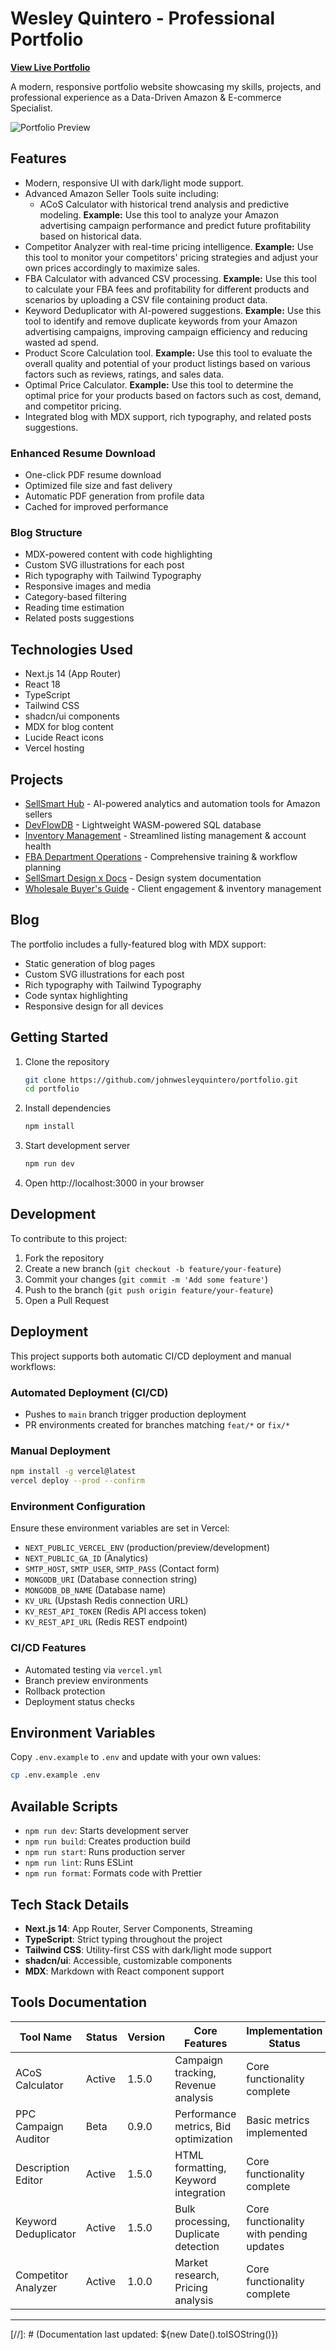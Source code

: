 # Wesley Quintero - Professional Portfolio

**[View Live Portfolio](https://wesleyquintero.vercel.app/)**

A modern, responsive portfolio website showcasing my skills, projects, and professional experience as a Data-Driven Amazon & E-commerce Specialist.

![Portfolio Preview](public/portfolio-preview.svg)

## Features

- Modern, responsive UI with dark/light mode support.
- Advanced Amazon Seller Tools suite including:
  - ACoS Calculator with historical trend analysis and predictive modeling. **Example:** Use this tool to analyze your Amazon advertising campaign performance and predict future profitability based on historical data.
- Competitor Analyzer with real-time pricing intelligence. **Example:** Use this tool to monitor your competitors' pricing strategies and adjust your own prices accordingly to maximize sales.
- FBA Calculator with advanced CSV processing. **Example:** Use this tool to calculate your FBA fees and profitability for different products and scenarios by uploading a CSV file containing product data.
- Keyword Deduplicator with AI-powered suggestions. **Example:** Use this tool to identify and remove duplicate keywords from your Amazon advertising campaigns, improving campaign efficiency and reducing wasted ad spend.
- Product Score Calculation tool. **Example:** Use this tool to evaluate the overall quality and potential of your product listings based on various factors such as reviews, ratings, and sales data.
- Optimal Price Calculator. **Example:** Use this tool to determine the optimal price for your products based on factors such as cost, demand, and competitor pricing.
- Integrated blog with MDX support, rich typography, and related posts suggestions.

### Enhanced Resume Download

- One-click PDF resume download
- Optimized file size and fast delivery
- Automatic PDF generation from profile data
- Cached for improved performance

### Blog Structure

- MDX-powered content with code highlighting
- Custom SVG illustrations for each post
- Rich typography with Tailwind Typography
- Responsive images and media
- Category-based filtering
- Reading time estimation
- Related posts suggestions

## Technologies Used

- Next.js 14 (App Router)
- React 18
- TypeScript
- Tailwind CSS
- shadcn/ui components
- MDX for blog content
- Lucide React icons
- Vercel hosting

## Projects

- [SellSmart Hub](https://sellsmart-hub.vercel.app/) - AI-powered analytics and automation tools for Amazon sellers
- [DevFlowDB](https://devflowdb.vercel.app/) - Lightweight WASM-powered SQL database
- [Inventory Management](https://sellsmart-docs.vercel.app/) - Streamlined listing management & account health
- [FBA Department Operations](https://sellsmart-docs.vercel.app/) - Comprehensive training & workflow planning
- [SellSmart Design x Docs](https://sellsmart-docs.vercel.app/) - Design system documentation
- [Wholesale Buyer's Guide](https://sellsmart-docs.vercel.app/) - Client engagement & inventory management

## Blog

The portfolio includes a fully-featured blog with MDX support:

- Static generation of blog pages
- Custom SVG illustrations for each post
- Rich typography with Tailwind Typography
- Code syntax highlighting
- Responsive design for all devices

## Getting Started

1. Clone the repository

   ```bash
   git clone https://github.com/johnwesleyquintero/portfolio.git
   cd portfolio
   ```

2. Install dependencies

   ```bash
   npm install
   ```

3. Start development server

   ```bash
   npm run dev
   ```

4. Open http://localhost:3000 in your browser

## Development

To contribute to this project:

1. Fork the repository
2. Create a new branch (`git checkout -b feature/your-feature`)
3. Commit your changes (`git commit -m 'Add some feature'`)
4. Push to the branch (`git push origin feature/your-feature`)
5. Open a Pull Request

## Deployment

This project supports both automatic CI/CD deployment and manual workflows:

### Automated Deployment (CI/CD)

- Pushes to `main` branch trigger production deployment
- PR environments created for branches matching `feat/*` or `fix/*`

### Manual Deployment

```bash
npm install -g vercel@latest
vercel deploy --prod --confirm
```

### Environment Configuration

Ensure these environment variables are set in Vercel:

- `NEXT_PUBLIC_VERCEL_ENV` (production/preview/development)
- `NEXT_PUBLIC_GA_ID` (Analytics)
- `SMTP_HOST`, `SMTP_USER`, `SMTP_PASS` (Contact form)
- `MONGODB_URI` (Database connection string)
- `MONGODB_DB_NAME` (Database name)
- `KV_URL` (Upstash Redis connection URL)
- `KV_REST_API_TOKEN` (Redis API access token)
- `KV_REST_API_URL` (Redis REST endpoint)

### CI/CD Features

- Automated testing via `vercel.yml`
- Branch preview environments
- Rollback protection
- Deployment status checks

## Environment Variables

Copy `.env.example` to `.env` and update with your own values:

```bash
cp .env.example .env
```

## Available Scripts

- `npm run dev`: Starts development server
- `npm run build`: Creates production build
- `npm run start`: Runs production server
- `npm run lint`: Runs ESLint
- `npm run format`: Formats code with Prettier

## Tech Stack Details

- **Next.js 14**: App Router, Server Components, Streaming
- **TypeScript**: Strict typing throughout the project
- **Tailwind CSS**: Utility-first CSS with dark/light mode support
- **shadcn/ui**: Accessible, customizable components
- **MDX**: Markdown with React component support

## Tools Documentation

| Tool Name            | Status | Version | Core Features                         | Implementation Status                   | Planned Enhancements                    |
| -------------------- | ------ | ------- | ------------------------------------- | --------------------------------------- | --------------------------------------- |
| ACoS Calculator      | Active | 1.5.0   | Campaign tracking, Revenue analysis   | Core functionality complete             | Advanced visualization, Export options  |
| PPC Campaign Auditor | Beta   | 0.9.0   | Performance metrics, Bid optimization | Basic metrics implemented               | AI-powered suggestions, Trend analysis  |
| Description Editor   | Active | 1.5.0   | HTML formatting, Keyword integration  | Core functionality complete             | Enhanced SEO tools, Mobile optimization |
| Keyword Deduplicator | Active | 1.5.0   | Bulk processing, Duplicate detection  | Core functionality with pending updates | AI suggestions, Performance tracking    |
| Competitor Analyzer  | Active | 1.0.0   | Market research, Pricing analysis     | Core functionality complete             | Data enrichment, Automated monitoring   |

---

[//]: # (Documentation last updated: ${new Date().toISOString()})
